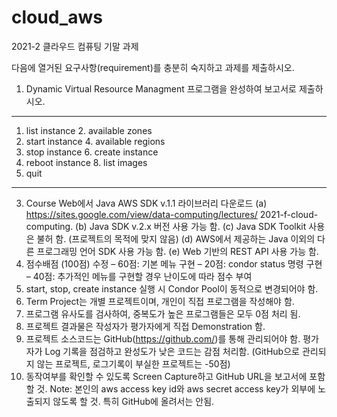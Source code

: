 # cloud_aws
2021-2 클라우드 컴퓨팅 기말 과제

다음에 열거된 요구사항(requirement)를 충분히 숙지하고 과제를 제출하시오.
1. Dynamic Virtual Resource Managment 프로그램을 완성하여 보고서로 제출하시오.
------------------------------------------------------------
1. list instance 2. available zones
3. start instance 4. available regions
5. stop instance 6. create instance
7. reboot instance 8. list images
99. quit
------------------------------------------------------------
3. Course Web에서 Java AWS SDK v.1.1 라이브러리 다운로드
(a) https://sites.google.com/view/data-computing/lectures/
2021-f-cloud-computing.
(b) Java SDK v.2.x 버전 사용 가능 함.
(c) Java SDK Toolkit 사용은 불허 함. (프로젝트의 목적에 맞지 않음)
(d) AWS에서 제공하는 Java 이외의 다른 프로그래밍 언어 SDK 사용 가능 함.
(e) Web 기반의 REST API 사용 가능 함.
4. 점수배점 (100점) 수정
– 60점: 기본 메뉴 구현
– 20점: condor status 명령 구현
– 40점: 추가적인 메뉴를 구현할 경우 난이도에 따라 점수 부여
5. start, stop, create instance 실행 시 Condor Pool이 동적으로 변경되어야 함.
6. Term Project는 개별 프로젝트이며, 개인이 직접 프로그램을 작성해야 함.
7. 프로그램 유사도를 검사하여, 중복도가 높은 프로그램들은 모두 0점 처리 됨.
8. 프로젝트 결과물은 작성자가 평가자에게 직접 Demonstration 함.
9. 프로젝트 소스코드는 GitHub(https://github.com/)를 통해 관리되어야 함. 평가자가 Log
기록을 점검하고 완성도가 낮은 코드는 감점 처리함. (GitHub으로 관리되지 않는 프로젝트,
로그기록이 부실한 프로젝트는 -50점)
10. 동작여부를 확인할 수 있도록 Screen Capture하고 GitHub URL을 보고서에 포함할 것.
Note: 본인의 aws access key id와 aws secret access key가 외부에 노출되지 않도록 할 것.
특히 GitHub에 올려서는 안됨.
